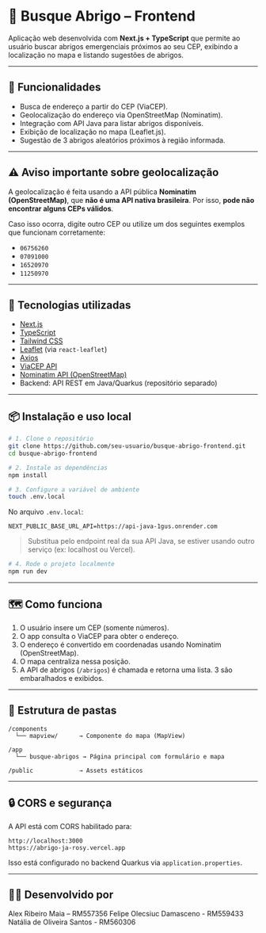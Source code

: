 
# 🛟 Busque Abrigo – Frontend

Aplicação web desenvolvida com **Next.js + TypeScript** que permite ao usuário buscar abrigos emergenciais próximos ao seu CEP, exibindo a localização no mapa e listando sugestões de abrigos.

---

## 🚀 Funcionalidades

- Busca de endereço a partir do CEP (ViaCEP).
- Geolocalização do endereço via OpenStreetMap (Nominatim).
- Integração com API Java para listar abrigos disponíveis.
- Exibição de localização no mapa (Leaflet.js).
- Sugestão de 3 abrigos aleatórios próximos à região informada.

---

## ⚠️ Aviso importante sobre geolocalização

A geolocalização é feita usando a API pública **Nominatim (OpenStreetMap)**, que **não é uma API nativa brasileira**. Por isso, **pode não encontrar alguns CEPs válidos**.

Caso isso ocorra, digite outro CEP ou utilize um dos seguintes exemplos que funcionam corretamente:

- `06756260`
- `07091000`
- `16520970`
- `11250970`

---

## 🧪 Tecnologias utilizadas

- [Next.js](https://nextjs.org/)
- [TypeScript](https://www.typescriptlang.org/)
- [Tailwind CSS](https://tailwindcss.com/)
- [Leaflet](https://leafletjs.com/) (via `react-leaflet`)
- [Axios](https://axios-http.com/)
- [ViaCEP API](https://viacep.com.br/)
- [Nominatim API (OpenStreetMap)](https://nominatim.org/)
- Backend: API REST em Java/Quarkus (repositório separado)

---

## 📦 Instalação e uso local

```bash
# 1. Clone o repositório
git clone https://github.com/seu-usuario/busque-abrigo-frontend.git
cd busque-abrigo-frontend

# 2. Instale as dependências
npm install

# 3. Configure a variável de ambiente
touch .env.local
```

No arquivo `.env.local`:

```
NEXT_PUBLIC_BASE_URL_API=https://api-java-1gus.onrender.com
```

> Substitua pelo endpoint real da sua API Java, se estiver usando outro serviço (ex: localhost ou Vercel).

```bash
# 4. Rode o projeto localmente
npm run dev
```

---

## 🗺️ Como funciona

1. O usuário insere um CEP (somente números).
2. O app consulta o ViaCEP para obter o endereço.
3. O endereço é convertido em coordenadas usando Nominatim (OpenStreetMap).
4. O mapa centraliza nessa posição.
5. A API de abrigos (`/abrigos`) é chamada e retorna uma lista. 3 são embaralhados e exibidos.

---

## 🧩 Estrutura de pastas

```
/components
  └── mapview/      → Componente do mapa (MapView)

/app
  └── busque-abrigos → Página principal com formulário e mapa

/public             → Assets estáticos
```

---

## 🔒 CORS e segurança

A API está com CORS habilitado para:

```
http://localhost:3000
https://abrigo-ja-rosy.vercel.app

```

Isso está configurado no backend Quarkus via `application.properties`.

---

## 👨‍💻 Desenvolvido por

Alex Ribeiro Maia – RM557356
Felipe Olecsiuc Damasceno - RM559433
Natália de Oliveira Santos - RM560306


